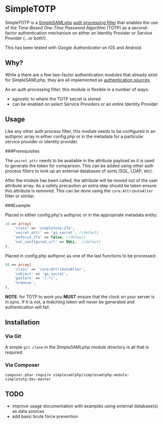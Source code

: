SimpleTOTP
==========
SimpleTOTP is a [SimpleSAMLphp](https://simplesamlphp.org/) [auth processing filter](https://simplesamlphp.org/docs/stable/simplesamlphp-authproc) that enables the use of the *Time-Based One-Time Password Algorithm* (TOTP) as a second-factor authentication mechanism on either an Identity Provider or Service Provider (...or both!).

This has been tested with *Google Authenticator* on iOS and Android.

Why?
---
While a there are a few two-factor authentication modules that already exist for SimpleSAMLphp, they are all implemented as [authentication sources](https://simplesamlphp.org/docs/stable/simplesamlphp-authsource).

As an auth processing filter, this module is flexible in a number of ways:

* agnostic to where the TOTP secret is stored
* can be enabled on select Service Providers or an entire Identity Provider

Usage
-----
Like any other auth process filter, this module needs to be configured in an authproc array in either config.php or in the metadata for a particular service provider or identity provider.

###Prerequisites

The ```secret_attr``` needs to be available in the attribute payload as it is used to generate the token for comparison.  This can be added using other auth process filters to look up an external databases of sorts (SQL, LDAP, etc).

After the module has been called, the attribute will be moved out of the user attribute array.  As a safety precaution an extra step should be taken ensure this attribute is removed.  This can be done using the ```core:AttributeAlter``` filter or similar.

###Example

Placed in either config.php's authproc or in the appropriate metadata entity:
```php
10 => array(
	'class' => 'simpletotp:2fa',
	'secret_attr' => 'ga_secret', //default
	'enforce_2fa' => false, //default
	'not_configured_url' => NULL,  //default
),
```

Placed in config.php authproc as one of the last functions to be processed:

```php
99 => array(
	'class' => 'core:AttributeAlter',
	'subject' => 'ga_secret',
	'pattern' => '/.*/',
	'%remove',
),
```

**NOTE**: for TOTP to work you **MUST** ensure that the clock on your server is in sync.  If it is not, a matching token will never be generated and authentication will fail.

Installation
------------
### Via Git
A simple ```git clone``` in the SimpleSAMLphp module directory is all that is required.
### Via Composer
```composer.phar require simplesamlphp/simplesamlphp-module-simpletotp:dev-master```

TODO
----
* improve usage documentation with examples using external database(s) as data sources
* add basic brute force prevention
